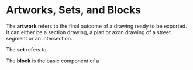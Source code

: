 # Artworks, Sets, and Blocks

The **artwork** refers to the final outcome of a drawing ready to be exported. It can either be a section drawing, a plan or axon drawing of a street segment or an intersection.

The **set** refers to

The **block** is the basic component of a 
